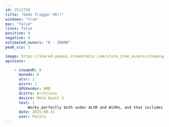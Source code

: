 ```yaml
---
id: 2512750
title: "Oedo Trigger VR!!"
windows: "true"
mac: "false"
linux: false
positive: 0
negative: 0
estimated_owners: "0 - 20000"
peak_ccu: 3

image: https://shared.akamai.steamstatic.com/store_item_assets/steam/apps/2512750/header.jpg?t=1693321258
opinions:

    - steamVR: 0
      monado: 0
      alvr: 1
      wivrn: 1
      GPUVendor: AMD
      distro: Archlinux
      device: Meta Quest 3
      text: |
          Works perfectly both under ALVR and WiVRn, and that includes running with the nude patch applied. Gameplay here: https://www.youtube.com/watch?v=f8RGAemu2Ug
      date: 2025-08-31
      user: Patola
---
```

